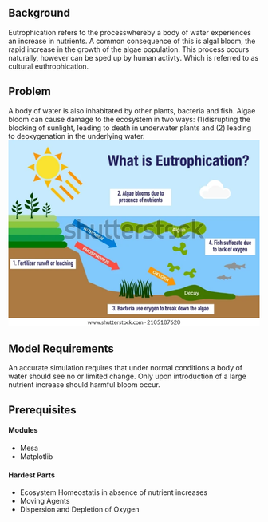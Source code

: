 
## Background
Eutrophication refers to the processwhereby a body of water experiences an increase in nutrients. A common consequence of this is algal bloom, the rapid increase in the growth of the algae population. This process occurs naturally, however can be sped up by human activty. Which is referred to as cultural euthrophication.

##  Problem
A body of water is also inhabitated by other plants, bacteria and fish. Algae bloom can cause damage to the ecosystem in two ways: (1)disrupting the blocking of sunlight, leading to death in underwater plants and (2) leading to deoxygenation in the underlying water. 
![Illustration of Euthrophication](doc/image.png)

##  Model Requirements
An accurate simulation requires that under normal conditions a body of water should see no or limited change. Only upon introduction of a large nutrient increase should harmful bloom occur. 

##  Prerequisites
####  Modules
- Mesa
- Matplotlib
####  Hardest Parts
- Ecosystem Homeostatis in absence of nutrient increases
- Moving Agents
- Dispersion and Depletion of Oxygen
